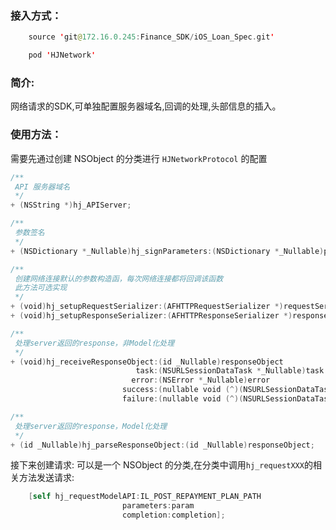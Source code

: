 ### 接入方式：

```swift 
    source 'git@172.16.0.245:Finance_SDK/iOS_Loan_Spec.git'

    pod 'HJNetwork'
```

### 简介:

网络请求的SDK,可单独配置服务器域名,回调的处理,头部信息的插入。

### 使用方法：

需要先通过创建 NSObject 的分类进行 `HJNetworkProtocol` 的配置

``` swift 
/**
 API 服务器域名
 */
+ (NSString *)hj_APIServer;

/**
 参数签名
 */
+ (NSDictionary *_Nullable)hj_signParameters:(NSDictionary *_Nullable)paramters;

/**
 创建网络连接默认的参数构造函，每次网络连接都将回调该函数
 此方法可选实现
 */
+ (void)hj_setupRequestSerializer:(AFHTTPRequestSerializer *)requestSerializer;
+ (void)hj_setupResponseSerializer:(AFHTTPResponseSerializer *)responseSerializer;

/**
 处理server返回的response，非Model化处理
 */
+ (void)hj_receiveResponseObject:(id _Nullable)responseObject
                            task:(NSURLSessionDataTask *_Nullable)task
                           error:(NSError *_Nullable)error
                         success:(nullable void (^)(NSURLSessionDataTask *task, id responseObject))success
                         failure:(nullable void (^)(NSURLSessionDataTask *task, NSError *error))failure;

/**
 处理server返回的response，Model化处理
 */
+ (id _Nullable)hj_parseResponseObject:(id _Nullable)responseObject;
```

接下来创建请求:
可以是一个 NSObject 的分类,在分类中调用`hj_requestXXX`的相关方法发送请求:

``` swift 
    [self hj_requestModelAPI:IL_POST_REPAYMENT_PLAN_PATH
                         parameters:param
                         completion:completion];
```

